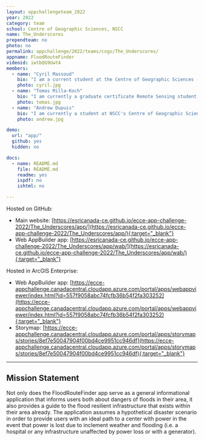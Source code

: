 ```yaml
---
layout: appchallengeteam_2022
year: 2022
category: team
school: Centre of Geographic Sciences, NSCC
name: The_Underscores
prependteam: no
photo: no
permalink: appchallenge/2022/teams/cogs/The_Underscores/
appname: FloodRouteFinder
videoid: iwtbQG9Uwt4
members:
  - name: "Cyril Massoud"
    bio: "I am a current student at the Centre of Geographic Sciences (COGS) – NSCC, in the Geographic Information Systems graduate certificate program, and I am expected to graduate by the end of May, 2022. Having first completed a B.A in environmental studies and philosophy at Concordia University, I’ve developed a passion for climate change adaptation and sustainability. I focused my research on the intersections of environmental science, economic growth, and urbanization, in the wake of an alarming climate crisis.<br /><br />During my undergrad, I was also introduced to geographic information systems (GIS) and quickly developed a strong appreciation for its power to perform spatial analyses. I became particularly interested in its use as a tool to better understand the extent of the human impact on earth's geography, ecosystems, and changing climate. In my current studies at COGS, I am strengthening my technical skills and knowledge of GIS software, including how to efficiently manage and analyze spatial datasets through Python programming, geoprocessing in ArcGIS Pro, and SQL database management. I am also acquiring skills in data visualization through web programming with JavaScript and app development in ArcGIS Online."
    photo: cyril.jpg
  - name: "Tomas Milla-Koch"
    bio: "I am currently a graduate certificate Remote Sensing student at the Centre of Geographic Sciences (COGS).I have a Bachelor's of Science (BSc.) from McGill University in Earth System Science where I found interests in the fields of Geodynamics, Volcanology, Glaciology, Climatology, Programming, Mathematical Modeling, and more. Throughout my time during my undergraduate degree, I was part of the Geodynamics research group in the Earth and Planetary Sciences department where I conducted research from topics such as sediment compaction and its contribution to local and global sea level change, and sensitivity analyses of sea level model outputs to ice history. Outside of school I enjoy playing music, woodworking and trying to skateboard."
    photo: tomas.jpg
  - name: "Andrew Dupuis"
    bio: "I am currently a student at NSCC's Centre of Geographic Sciences, in the Remote Sensing graduate certificate program. I completed a Bachelor of Science degree at Saint Mary's University with a Major and Honors in Biology. As someone who enjoys math, data, and anything analytical, and is also passionate about environmental sustainability, my primary area of interest became population genetics. I volunteered in a genetics lab focused on marine mammal conservation through DNA analysis, and through the same lab conducted my Honurs research mapping the movement patterns of the Sable Island horses using RStudio.<br /><br />After graduation, I spent a couple of years working in Customer Success at a tech startup in Halifax learning about scientific content creation and user experience. Through this company I was able to pursue an interest in software development and quality assurance, and transitioned to a Software QA role developing automated testing suites, managing SQL queries, and doing some back-end development in Python. Attending COGS has allowed me to combine my interest in data analytics and programming with skills that can be applied to a variety of areas in conservation and resource management, among others. When I'm not working I enjoy hiking, bouldering, and playing the piano."
    photo: andrew.jpg

demo:
  url: "app/"
  github: yes
  hidden: no

docs:
  - name: README.md
    file: README.md
    readme: yes
    ispdf: no
    ishtml: no

---
```


Hosted on GitHub:

- Main website: [https://esricanada-ce.github.io/ecce-app-challenge-2022/The_Underscores/app/](https://esricanada-ce.github.io/ecce-app-challenge-2022/The_Underscores/app/){:target="_blank"}
- Web AppBuilder app: [https://esricanada-ce.github.io/ecce-app-challenge-2022/The_Underscores/app/wab/](https://esricanada-ce.github.io/ecce-app-challenge-2022/The_Underscores/app/wab/){:target="_blank"}

Hosted in ArcGIS Enterprise:

- Web AppBuilder app: [https://ecce-appchallenge.canadacentral.cloudapp.azure.com/portal/apps/webappviewer/index.html?id=557f9058abc74fcfb36b54f2fa303252](https://ecce-appchallenge.canadacentral.cloudapp.azure.com/portal/apps/webappviewer/index.html?id=557f9058abc74fcfb36b54f2fa303252){:target="_blank"}
- Storymap: [https://ecce-appchallenge.canadacentral.cloudapp.azure.com/portal/apps/storymaps/stories/8ef7e50047904f00bd4ce9951cc946df](https://ecce-appchallenge.canadacentral.cloudapp.azure.com/portal/apps/storymaps/stories/8ef7e50047904f00bd4ce9951cc946df){:target="_blank"}

---

## Mission Statement

Not only does the FloodRouteFinder app serve as a general informational application that informs users both about dangers of floods in their area, it also provides a guide to the flood resilient infrastructure that exists within their area already. The application assumes a hypothetical disaster scenario in order to provide users with an ideal path to a center with power in the event that power is lost due to inclement weather and flooding (i.e. a hospital or any infrastructure unaffected by power loss or with a generator).
